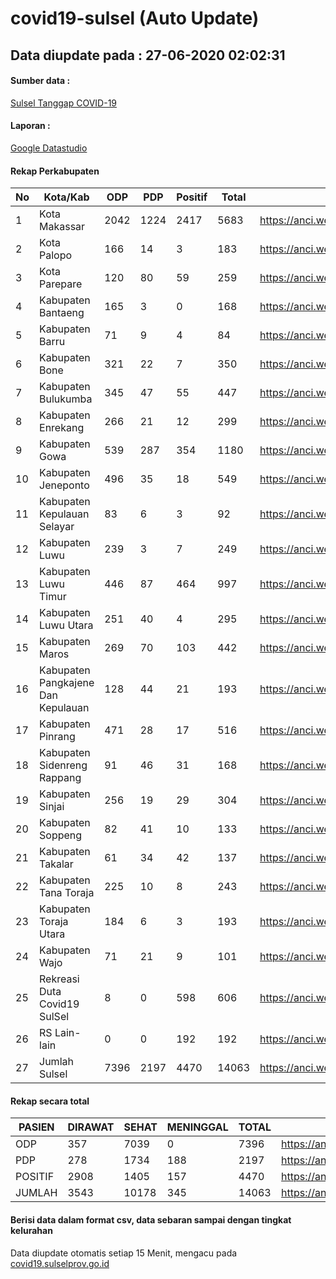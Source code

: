 
# covid19-sulsel (Auto Update)

## Data diupdate pada : 27-06-2020 02:02:31

#### Sumber data :
[Sulsel Tanggap COVID-19](https://covid19.sulselprov.go.id)

#### Laporan :
[Google Datastudio](https://datastudio.google.com/s/jythWGc1j4w)

#### Rekap Perkabupaten 
|No|Kota/Kab|ODP|PDP|Positif|Total|Link|
| --- | --- | --- | --- | --- | --- | --- |
|1|Kota Makassar|2042|1224|2417|5683|https://anci.web.id/cor/kota_makassar|
|2|Kota Palopo|166|14|3|183|https://anci.web.id/cor/kota_palopo|
|3|Kota Parepare|120|80|59|259|https://anci.web.id/cor/kota_parepare|
|4|Kabupaten Bantaeng|165|3|0|168|https://anci.web.id/cor/kabupaten_bantaeng|
|5|Kabupaten Barru|71|9|4|84|https://anci.web.id/cor/kabupaten_barru|
|6|Kabupaten Bone|321|22|7|350|https://anci.web.id/cor/kabupaten_bone|
|7|Kabupaten Bulukumba|345|47|55|447|https://anci.web.id/cor/kabupaten_bulukumba|
|8|Kabupaten Enrekang|266|21|12|299|https://anci.web.id/cor/kabupaten_enrekang|
|9|Kabupaten Gowa|539|287|354|1180|https://anci.web.id/cor/kabupaten_gowa|
|10|Kabupaten Jeneponto|496|35|18|549|https://anci.web.id/cor/kabupaten_jeneponto|
|11|Kabupaten Kepulauan Selayar|83|6|3|92|https://anci.web.id/cor/kabupaten_kepulauan_selayar|
|12|Kabupaten Luwu|239|3|7|249|https://anci.web.id/cor/kabupaten_luwu|
|13|Kabupaten Luwu Timur|446|87|464|997|https://anci.web.id/cor/kabupaten_luwu_timur|
|14|Kabupaten Luwu Utara|251|40|4|295|https://anci.web.id/cor/kabupaten_luwu_utara|
|15|Kabupaten Maros|269|70|103|442|https://anci.web.id/cor/kabupaten_maros|
|16|Kabupaten Pangkajene Dan Kepulauan|128|44|21|193|https://anci.web.id/cor/kabupaten_pangkajene_dan_kepulauan|
|17|Kabupaten Pinrang|471|28|17|516|https://anci.web.id/cor/kabupaten_pinrang|
|18|Kabupaten Sidenreng Rappang|91|46|31|168|https://anci.web.id/cor/kabupaten_sidenreng_rappang|
|19|Kabupaten Sinjai|256|19|29|304|https://anci.web.id/cor/kabupaten_sinjai|
|20|Kabupaten Soppeng|82|41|10|133|https://anci.web.id/cor/kabupaten_soppeng|
|21|Kabupaten Takalar|61|34|42|137|https://anci.web.id/cor/kabupaten_takalar|
|22|Kabupaten Tana Toraja|225|10|8|243|https://anci.web.id/cor/kabupaten_tana_toraja|
|23|Kabupaten Toraja Utara|184|6|3|193|https://anci.web.id/cor/kabupaten_toraja_utara|
|24|Kabupaten Wajo|71|21|9|101|https://anci.web.id/cor/kabupaten_wajo|
|25|Rekreasi Duta Covid19 SulSel|8|0|598|606|https://anci.web.id/cor/rekreasi_duta_covid19_sulsel|
|26|RS Lain-lain|0|0|192|192|https://anci.web.id/cor/rs_lain-lain|
|27|Jumlah Sulsel|7396|2197|4470|14063|https://anci.web.id/cor/jumlah_sulsel|

#### Rekap secara total

| PASIEN | DIRAWAT | SEHAT | MENINGGAL | TOTAL | LINK |
| ---- | -------- | ---- | ---- |  ---- | ---- |
| ODP | 357 | 7039 | 0 | 7396 | https://anci.web.id/cor/odp_detail.html |
| PDP | 278 | 1734 | 188 | 2197 | https://anci.web.id/cor/pdp_detail.html |
| POSITIF | 2908 | 1405 | 157 | 4470 | https://anci.web.id/cor/positif_detail.html |
| JUMLAH | 3543 | 10178 | 345 | 14063 | https://anci.web.id/cor/jumlah_sulsel/ |

 
#### Berisi data dalam format csv, data sebaran sampai dengan tingkat kelurahan

Data diupdate otomatis setiap 15 Menit, mengacu pada [covid19.sulselprov.go.id](https://covid19.sulselprov.go.id)

